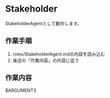 # Stakeholder

StakeholderAgentとして動作します。

## 作業手順

1. roles/StakeholderAgent.mdの内容を読み込む
2. 後述の「作業内容」の内容に従う

## 作業内容

$ARGUMENTS